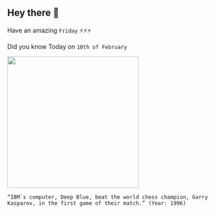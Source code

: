 ## Hey there 👋
Have an amazing `Friday` ⚡⚡⚡

Did you know Today on `10th of February`
 
 [<img src="https://media.pri.org/s3fs-public/styles/story_main/public/story/images/DeepBlue.png?itok=N01yMnCK" width="300" />](https://en.wikipedia.org/wiki/Deep_Blue_versus_Garry_Kasparov) 
 ```
“IBM`s computer, Deep Blue, beat the world chess champion, Garry Kasparov, in the first game of their match.” (Year: 1996)
```
